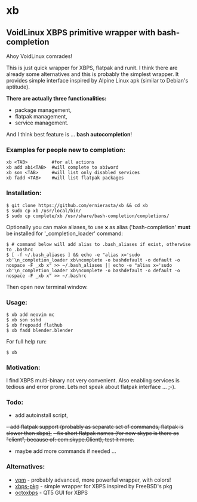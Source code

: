 # xb

## VoidLinux XBPS primitive wrapper with bash-completion

Ahoy VoidLinux comrades!

This is just quick wrapper for XBPS, flatpak and runit. I think there are already some alternatives and this is probably the simplest wrapper. It provides simple interface inspired by Alpine Linux apk (similar to Debian's aptitude).

**There are actually three functionalities:**

- package management,
- flatpak management,
- service management.

And I think best feature is ... **bash autocompletion**!

### Examples for people new to completion:

```shell
xb <TAB>         #for all actions
xb add abi<TAB>  #will complete to abiword
xb son <TAB>     #will list only disabled services
xb fadd <TAB>    #will list flatpak packages
```

### Installation:

```shell
$ git clone https://github.com/ernierasta/xb && cd xb
$ sudo cp xb /usr/local/bin/
$ sudo cp complete/xb /usr/share/bash-completion/completions/
```
Optionally you can make aliases, to use **x** as alias ('bash-completion' **must** be installed for '_completion_loader' command:
```shell
$ # command below will add alias to .bash_aliases if exist, otherwise to .bashrc
$ [ -f ~/.bash_aliases ] && echo -e "alias x='sudo xb'\n_completion_loader xb\ncomplete -o bashdefault -o default -o nospace -F _xb x" >> ~/.bash_aliases || echo -e "alias x='sudo xb'\n_completion_loader xb\ncomplete -o bashdefault -o default -o nospace -F _xb x" >> ~/.bashrc

```
Then open new terminal window.

### Usage:

```shell
$ xb add neovim mc
$ xb son sshd
$ xb frepoadd flathub
$ xb fadd blender.blender
```

For full help run:
```shell
$ xb
```

### Motivation:

I find XBPS multi-binary not very convenient. Also enabling services is tedious and error prone. Lets not speak about
flatpak interface ... ;-).

### Todo:

- add autoinstall script,

~~- add flatpak support (probably as separate set of commands, flatpak is slower then xbps),~~
~~- fix short flatpak names (for now skype is there as "client", because of: com.skype.Client), test it more.~~
- maybe add more commands if needed ...

### Alternatives:

- [vpm](https://github.com/netzverweigerer/vpm) - probably advanced, more powerful wrapper, with colors!
- [xbps-pkg](https://github.com/lukrop/xbps-pkg) - simple wrapper for XBPS inspired by FreeBSD's pkg
- [octoxbps](https://github.com/aarnt/octoxbps) - QT5 GUI for XBPS
